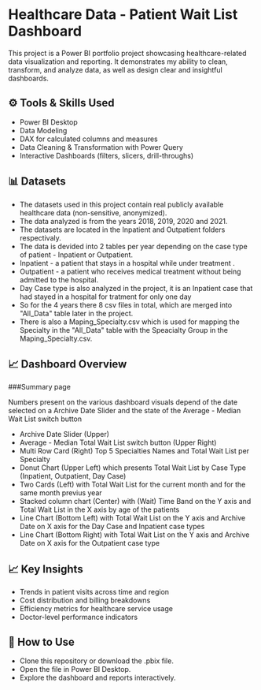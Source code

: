 # Healthcare Data - Patient Wait List Dashboard
This project is a Power BI portfolio project showcasing healthcare-related data visualization and reporting.
It demonstrates my ability to clean, transform, and analyze data, as well as design clear and insightful dashboards.

## ⚙️ Tools & Skills Used
- Power BI Desktop
- Data Modeling
- DAX for calculated columns and measures
- Data Cleaning & Transformation with Power Query
- Interactive Dashboards (filters, slicers, drill-throughs)

## 📊 Datasets
- The datasets used in this project contain real publicly available healthcare data (non-sensitive, anonymized).
- The data analyzed is from the years 2018, 2019, 2020 and 2021.
- The datasets are located in the Inpatient and Outpatient folders respectivaly.
- The data is devided into 2 tables per year depending on the case type of patient - Inpatient or Outpatient.
- Inpatient - a patient that stays in a hospital while under treatment .
- Outpatient - a patient who receives medical treatment without being admitted to the hospital.
- Day Case type is also analyzed in the project, it is an Inpatient case that had stayed in a hospital for tratment for only one day
- So for the 4 years there 8 csv files in total, which are merged into "All_Data" table later in the project.
- There is also a Maping_Specialty.csv which is used for mapping the Specialty in the "All_Data" table with the Speacialty Group in the Maping_Specialty.csv.

## 📈 Dashboard Overview
###Summary page
 
Numbers present on the various dashboard visuals depend of the date selected on a Archive Date Slider and the state of the Average - Median Wait List switch button
- Archive Date Slider (Upper)
- Average - Median Total Wait List switch button (Upper Right)
- Multi Row Card (Right) Top 5 Specialties Names and Total Wait List per Specialty 
- Donut Chart (Upper Left) which presents Total Wait List by Case Type (Inpatient, Outpatient, Day Case)
- Two Cards (Left) with Total Wait List for the current month and for the same month previus year 
- Stacked column chart (Center) with (Wait) Time Band on the Y axis and Total Wait List in the X axis by age of the patients
- Line Chart (Bottom Left) with Total Wait List on the Y axis and Archive Date on X axis for the Day Case and Inpatient case types
- Line Chart (Bottom Right) with Total Wait List on the Y axis and Archive Date on X axis for the Outpatient case type

## 📈 Key Insights
- Trends in patient visits across time and region
- Cost distribution and billing breakdowns
- Efficiency metrics for healthcare service usage
- Doctor-level performance indicators

## 🚀 How to Use
- Clone this repository or download the .pbix file.
- Open the file in Power BI Desktop.
- Explore the dashboard and reports interactively.
